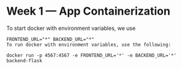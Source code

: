 # Week 1 — App Containerization

To start docker with environment variables, we use
~~~
FRONTEND_URL="*" BACKEND_URL="*" 
To run docker with environment variables, use the following:

docker run -p 4567:4567 -e FRONTEND_URL='*' -e BACKEND_URL='*'  backend-flask

~~~